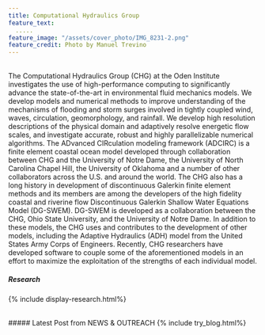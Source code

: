 ```yaml
---
title: Computational Hydraulics Group
feature_text: 
  .....
feature_image: "/assets/cover_photo/IMG_8231-2.png"
feature_credit: Photo by Manuel Trevino
---
```

<br>
The Computational Hydraulics Group (CHG) at the Oden Institute investigates the use of high-performance computing to significantly advance the state-of-the-art in environmental fluid mechanics models. We develop models and numerical methods to improve understanding of the mechanisms of flooding and storm surges involved in tightly coupled wind, waves, circulation, geomorphology, and rainfall. We develop high resolution descriptions of the physical domain and adaptively resolve energetic flow scales, and investigate accurate, robust and highly parallelizable numerical algorithms. The ADvanced CIRculation modeling framework (ADCIRC) is a finite element coastal ocean model developed through collaboration between CHG and the University of Notre Dame, the University of North Carolina Chapel Hill, the University of Oklahoma and a number of other collaborators across the U.S. and around the world. The CHG also has a long history in development of discontinuous Galerkin finite element methods and its members are among the developers of the high fidelity coastal and riverine flow Discontinuous Galerkin Shallow Water Equations Model (DG-SWEM).  DG-SWEM is developed as a collaboration between the CHG, Ohio State University, and the University of Notre Dame. In addition to these models, the CHG uses and contributes to the development of other models, including the Adaptive Hydraulics (ADH) model from the United States Army Corps of Engineers. Recently, CHG researchers have developed software to couple some of the aforementioned models in an effort to maximize the exploitation of the strengths of each individual model. 


<!-- {% include button.html text="Meet Our Team" link="/groups/" %} -->

##### Research
{% include display-research.html%}


<br>
##### Latest Post from NEWS & OUTREACH  
{% include try_blog.html%}

<br>


